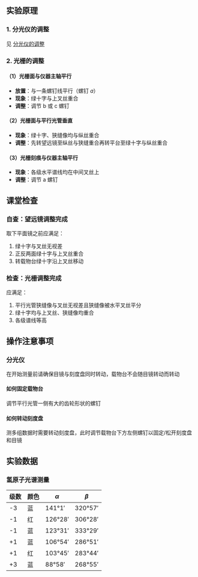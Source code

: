 ## 实验原理

### 1. 分光仪的调整

见 [分光仪的调整](分光仪的调整.textile)

### 2. 光栅的调整

#### （1）光栅面与仪器主轴平行

- **放置**：与一条螺钉线平行（螺钉 $a$）
- **现象**：绿十字与上叉丝重合
- **调整**：调节 b 或 c 螺钉

#### （2）光栅面与平行光管垂直

- **现象**：绿十字、狭缝像均与纵丝重合
- **调整**：先转望远镜至纵丝与狭缝重合再转平台至绿十字与纵丝重合

#### （3）光栅刻痕与仪器主轴平行

- **现象**：各级水平谱线均在中间叉丝上
- **调整**：调节 a 螺钉

## 课堂检查

### 自查：望远镜调整完成

取下平面镜之前应满足：

1. 绿十字与叉丝无视差
2. 正反两面绿十字与上叉丝重合
3. 转载物台绿十字沿上叉丝移动

### 检查：光栅调整完成

应满足：

1. 平行光管狭缝像与叉丝无视差且狭缝像被水平叉丝平分
2. 绿十字均与上叉丝、狭缝像均重合
3. 各级谱线等高

## 操作注意事项

### 分光仪

在开始测量前请确保目镜与刻度盘同时转动，载物台不会随目镜转动而转动

#### 如何固定载物台

调节平行光管一侧有大的齿轮形状的螺钉

#### 如何转动刻度盘

测多组数据时需要转动刻度盘，此时调节载物台下方左侧螺钉以固定/松开刻度盘和目镜

## 实验数据

### 氢原子光谱测量

| 级数 | 颜色 | $\alpha$ | $\beta$ |
| ---- | ---- | -------- | ------- |
| -3   | 蓝   | 141°1′   | 320°57′ |
| -1   | 红   | 126°28′  | 306°28′ |
| -1   | 蓝   | 123°31′  | 333°29′ |
| +1   | 蓝   | 106°54′  | 286°51′ |
| +1   | 红   | 103°45′  | 283°44′ |
| +3   | 蓝   | 88°58′   | 268°55′ |
